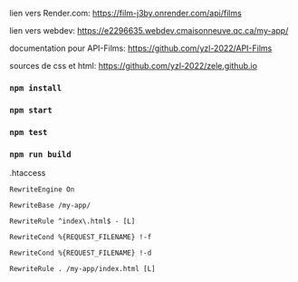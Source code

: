 lien vers Render.com: <https://film-j3by.onrender.com/api/films>

lien vers webdev: <https://e2296635.webdev.cmaisonneuve.qc.ca/my-app/>

documentation pour API-Films: <https://github.com/yzl-2022/API-Films>

sources de css et html: <https://github.com/yzl-2022/zele.github.io>

### `npm install`

### `npm start`

### `npm test`

### `npm run build`

.htaccess

```
RewriteEngine On

RewriteBase /my-app/

RewriteRule ^index\.html$ - [L]

RewriteCond %{REQUEST_FILENAME} !-f

RewriteCond %{REQUEST_FILENAME} !-d

RewriteRule . /my-app/index.html [L]
```